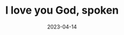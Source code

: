 ---
title: "I love you God, spoken"
date: 2023-04-14
spoken: /assets/content/spoken/i-love-you-god.m4a/i-love-you-god.m4a
type: spoken
---
